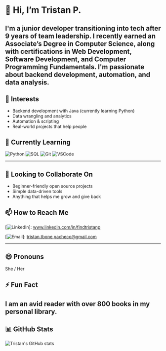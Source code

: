 # 👋 Hi, I’m Tristan P.

I'm a junior developer transitioning into tech after 9 years of team leadership. I recently earned an Associate’s Degree in Computer Science, along with certifications in Web Development, Software Development, and Computer Programming Fundamentals. I'm passionate about backend development, automation, and data analysis.
---

## 👀 Interests
- Backend development with Java (currently learning Python)
- Data wrangling and analytics
- Automation & scripting
- Real-world projects that help people

## 🌱 Currently Learning
![Python](https://img.shields.io/badge/-Python-3776AB?logo=python&logoColor=white&style=flat)
![SQL](https://img.shields.io/badge/-SQL-4479A1?logo=postgresql&logoColor=white&style=flat)
![Git](https://img.shields.io/badge/-Git-F05032?logo=git&logoColor=white&style=flat)
![VSCode](https://img.shields.io/badge/-VS%20Code-007ACC?logo=visual-studio-code&logoColor=white&style=flat)

---

## 💞️ Looking to Collaborate On
- Beginner-friendly open source projects
- Simple data-driven tools
- Anything that helps me grow and give back

## 📫 How to Reach Me
[![LinkedIn](https://img.shields.io/badge/-LinkedIn-blue?logo=linkedin&style=flat)]: www.linkedin.com/in/findtristanp

[![Email](https://img.shields.io/badge/-Email-informational?logo=gmail&style=flat)]: tristan.tbone.pacheco@gmail.com

---

## 😄 Pronouns
She / Her

## ⚡ Fun Fact
I am an avid reader with over 800 books in my personal library. 
---

## 📊 GitHub Stats
![Tristan's GitHub stats](https://github-readme-stats.vercel.app/api?username=tbone78flag&show_icons=true&theme=default)
